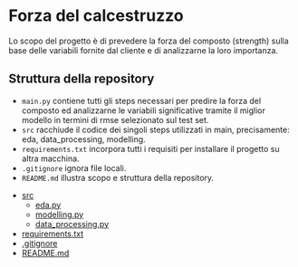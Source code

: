 # Forza del calcestruzzo

Lo scopo del progetto è di prevedere la forza del composto (strength) sulla base delle variabili fornite dal cliente e
di analizzarne la loro importanza.

## Struttura della repository

- `main.py` contiene tutti gli steps necessari per predire la forza del composto ed analizzarne le variabili significative
tramite il miglior modello in termini di rmse selezionato sul test set. 
- `src` racchiude il codice dei singoli steps utilizzati in main, precisamente: eda, data_processing, modelling.
- `requirements.txt` incorpora tutti i requisiti per installare il progetto su altra macchina.
- `.gitignore` ignora file locali.
- `README.md` illustra scopo e struttura della repository.


 * [src](./src)
   * [eda.py](./src/eda.py)
   * [modelling.py](./src/modelling.py)
   * [data_processing.py](./src/data_processing.py)
 * [requirements.txt](./requirements.txt) 
 * [.gitignore](./.gitignore)
 * [README.md](./README.md)
